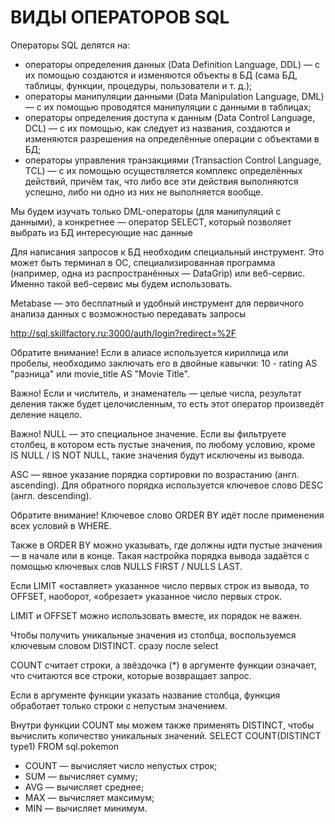 # ВИДЫ ОПЕРАТОРОВ SQL

Операторы SQL делятся на:

* операторы определения данных (Data Definition Language, DDL) — с их помощью создаются 
и изменяются объекты в БД (сама БД, таблицы, функции, процедуры, пользователи и т. д.);
* операторы манипуляции данными (Data Manipulation Language, DML) — с их помощью проводятся манипуляции с данными в таблицах;
* операторы определения доступа к данным (Data Control Language, DCL) — с их помощью, как следует из названия, 
создаются и изменяются разрешения на определённые операции с объектами в БД;
* операторы управления транзакциями (Transaction Control Language, TCL) — 
с их помощью осуществляется комплекс определённых действий, причём так, что либо все эти действия выполняются успешно, либо ни одно из них не выполняется вообще.

Мы будем изучать только DML-операторы (для манипуляций с данными), а конкретнее — оператор SELECT, который позволяет выбрать из БД интересующие нас данные

Для написания запросов к БД необходим специальный инструмент. Это может быть терминал в ОС, специализированная программа 
(например, одна из распространённых — DataGrip) или веб-сервис. 
Именно такой веб-сервис мы будем использовать.

Metabase — это бесплатный и удобный инструмент для первичного анализа данных с возможностью передавать запросы

http://sql.skillfactory.ru:3000/auth/login?redirect=%2F



Обратите внимание! 
Если в алиасе используется кириллица или пробелы, необходимо заключать его в двойные кавычки: 10 - rating AS "разница" или movie_title AS "Movie Title".

Важно! Если и числитель, и знаменатель — целые числа, результат деления также будет целочисленным, то есть этот оператор произведёт деление нацело.

Важно! NULL — это специальное значение. 
Если вы фильтруете столбец, в котором есть пустые значения, по любому условию, кроме IS NULL / IS NOT NULL, такие значения будут исключены из вывода.

ASC — явное указание порядка сортировки по возрастанию (англ. ascending).
Для обратного порядка используется ключевое слово DESC (англ. descending).

Обратите внимание! Ключевое слово ORDER BY идёт после применения всех условий в WHERE.

Также в ORDER BY можно указывать, где должны идти пустые значения — в начале или в конце. 
Такая настройка порядка вывода задаётся с помощью ключевых слов NULLS FIRST / NULLS LAST.

Если LIMIT «оставляет» указанное число первых строк из вывода, то OFFSET, наоборот, «обрезает» указанное число первых строк.

LIMIT и OFFSET можно использовать вместе, их порядок не важен.


Чтобы получить уникальные значения из столбца, воспользуемся ключевым словом DISTINCT. сразу после select 

COUNT считает строки, а звёздочка (*) в аргументе функции означает, что считаются все строки, которые возвращает запрос.

Если в аргументе функции указать название столбца, функция обработает только строки с непустым значением.

Внутри функции COUNT мы можем также применять DISTINCT, чтобы вычислить количество уникальных значений.
SELECT
    COUNT(DISTINCT type1)
FROM sql.pokemon

* COUNT — вычисляет число непустых строк;
* SUM — вычисляет сумму;
* AVG — вычисляет среднее;
* MAX — вычисляет максимум;
* MIN — вычисляет минимум.
